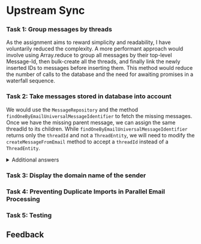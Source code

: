 # Upstream Sync

### Task 1: Group messages by threads
As the assignment aims to reward simplicity and readability, I have voluntarily reduced the complexity. A more performant approach would involve using Array.reduce to group all messages by their top-level Message-Id, then bulk-create all the threads, and finally link the newly inserted IDs to messages before inserting them. This method would reduce the number of calls to the database and the need for awaiting promises in a waterfall sequence.

### Task 2: Take messages stored in database into account
We would use the `MessageRepository` and the method `findOneByEmailUniversalMessageIdentifier` to fetch the missing messages. Once we have the missing parent message, we can assign the same threadId to its children. While `findOneByEmailUniversalMessageIdentifier` returns only the `threadId` and not a `ThreadEntity`, we will need to modify the `createMessageFromEmail` method to accept a `threadId` instead of a `ThreadEntity`.

<details>

  <summary>Additional answers</summary>

- Note 1: Creating a `findManyByEmailUniversalMessageIdentifiers` method could be more efficient for fetching missing messages in a single SQL call.
- Note 2: A potential solution could involve setting the top-level `Message-ID` as the thread's primary key. This would automatically include them in the next `INNER JOIN`, eliminating the need to check the database upfront or worry about fetching the child before its parent. However, using a remote ID as our primary key might not be best practice. This solution requires knowing the top-level `Message-ID`, and the RFC mentions the use of the `References` field instead of `In-Reply-To`.
</details>

### Task 3: Display the domain name of the sender


### Task 4: Preventing Duplicate Imports in Parallel Email Processing

### Task 5: Testing

## Feedback

